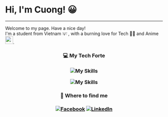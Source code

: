 <h1> Hi, I'm Cuong! 😀</h1>

---

Welcome to my page. Have a nice day! <br>
I'm a student from Vietnam <img draggable="false" role="img" class="emoji" alt="🇻🇳" src="https://s.w.org/images/core/emoji/14.0.0/svg/1f1fb-1f1f3.svg" width="15" height = "13"/> , with a burning love for Tech 🧑‍💻 and Anime <img width="25" src="https://emoji.discadia.com/emojis/406b6f0f-1840-4bdf-bfc4-c59af850f5ca.GIF"/>.

<div align="center">

<h3 align="center"> 💻 My Tech Forte  <h3>

![My Skills](https://skillicons.dev/icons?i=c,cpp,py,bash)

![My Skills](https://skillicons.dev/icons?i=github,git,neovim,vscode)

<h3> 📲 Where to find me  <h3>



[![Facebook](https://img.shields.io/badge/Facebook-%231877F2.svg?style=for-the-badge&logo=Facebook&logoColor=white)](https://www.facebook.com/CiCi.Weeboo)
[![LinkedIn](https://img.shields.io/badge/linkedin-%230077B5.svg?style=for-the-badge&logo=linkedin&logoColor=white)](https://www.linkedin.com/in/nguy%E1%BB%85n-ch%C3%AD-c%C6%B0%E1%BB%9Dng-4265152aa/)
<!-- [![Gmail](https://img.shields.io/badge/Gmail-D14836?style=for-the-badge&logo=gmail&logoColor=white)](https://mail.google.com/mail/u/?authuser=cc03102005@gmail.com) -->


<!-- ![Top Langs](https://github-readme-stats.vercel.app/api/top-langs/?username=wicici0310&layout=compact) -->

<!-- [![Readme Quotes](https://quotes-github-readme.vercel.app/api?type=horizontal&theme=dark&border=true&quote=haha&author=Shit)](https://github.com/piyushsuthar/github-readme-quotes) -->

</div>
